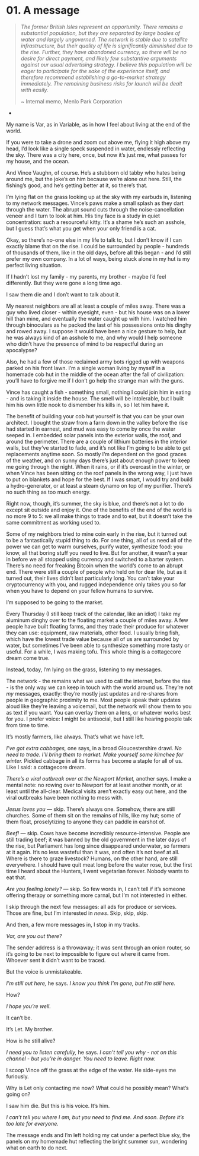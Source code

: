 # 01. A message

> *The former British Isles represent an opportunity. There remains a substantial population, but they are separated by large bodies of water and largely ungoverned. The network is stable due to satellite infrastructure, but their quality of life is significantly diminished due to the rise. Further, they have abandoned currency, so there will be no desire for direct payment, and likely few substantive arguments against our usual advertising strategy. I believe this population will be eager to participate for the sake of the experience itself, and therefore recommend establishing a go-to-market strategy immediately. The remaining business risks for launch will be dealt with easily.*
>
> ~ Internal memo, Menlo Park Corporation

*

My name is Var, as in Variable, as in how I feel about living at the end of the world.

If you were to take a drone and zoom out above me, flying it high above my head, I’d look like a single speck suspended in water, endlessly reflecting the sky. There was a city here, once, but now it’s just me, what passes for my house, and the ocean.

And Vince Vaughn, of course. He’s a stubborn old tabby who hates being around me, but the joke’s on him because we’re alone out here. Still, the fishing’s good, and he’s getting better at it, so there’s that.

I’m lying flat on the grass looking up at the sky with my earbuds in, listening to my network messages. Vince’s paws make a small splash as they dart through the water. The abrupt sound cuts through the noise-cancellation veneer and I turn to look at him. His tiny face is a study in quiet concentration: such a resourceful kitty. It’s a shame he’s such an asshole, but I guess that’s what you get when your only friend is a cat.

Okay, so there’s no-one else in my life to talk to, but I don’t know if I can exactly blame that on the rise. I could be surrounded by people - hundreds of thousands of them, like in the old days, before all this began - and I’d still prefer my own company. In a lot of ways, being stuck alone in my hut is my perfect living situation.

If I hadn’t lost my family - my parents, my brother - maybe I’d feel differently. But they were gone a long time ago.

I saw them die and I don’t want to talk about it.

My nearest neighbors are all at least a couple of miles away. There was a guy who lived closer - within eyesight, even - but his house was on a lower hill than mine, and eventually the water caught up with him. I watched him through binoculars as he packed the last of his possessions onto his dinghy and rowed away. I suppose it would have been a nice gesture to help, but he was always kind of an asshole to me, and why would I help someone who didn’t have the presence of mind to be respectful during an apocalypse?

Also, he had a few of those reclaimed army bots rigged up with weapons parked on his front lawn. I’m a single woman living by myself in a homemade cob hut in the middle of the ocean after the fall of civilization: you’ll have to forgive me if I don’t go help the strange man with the guns.

Vince has caught a fish - something small, nothing I could join him in eating - and is taking it inside the house. The smell will be intolerable, but I built him his own little nook to dismember his kills in, so I let him have it.

The benefit of building your cob hut yourself is that you can be your own architect. I bought the straw from a farm down in the valley before the rise had started in earnest, and mud was easy to come by once the water seeped in. I embedded solar panels into the exterior walls, the roof, and around the perimeter. There are a couple of lithium batteries in the interior walls, but they’ve started to fade, and it’s not like I’m going to be able to get replacements anytime soon. So mostly I’m dependent on the good graces of the weather, and on sunny days there’s just about enough power to keep me going through the night. When it rains, or if it’s overcast in the winter, or when Vince has been sitting on the roof panels in the wrong way, I just have to put on blankets and hope for the best. If I was smart, I would try and build a hydro-generator, or at least a steam dynamo on top of my purifier. There’s no such thing as too much energy.

Right now, though, it’s summer, the sky is blue, and there’s not a lot to do except sit outside and enjoy it. One of the benefits of the end of the world is no more 9 to 5: we all make things to trade and to eat, but it doesn’t take the same commitment as working used to.

Some of my neighbors tried to mine coin early in the rise, but it turned out to be a fantastically stupid thing to do. For one thing, all of us need all of the power we can get to warm ourselves, purify water, synthesize food: you know, all that boring stuff you need to live. But for another, it wasn’t a year in before we all stopped using currency and switched to a barter system. There’s no need for freaking Bitcoin when the world’s come to an abrupt end. There were still a couple of people who held on for dear life, but as it turned out, their lives didn’t last particularly long. You can’t take your cryptocurrency with you, and rugged independence only takes you so far when you have to depend on your fellow humans to survive.

I’m supposed to be going to the market.

Every Thursday (I still keep track of the calendar, like an idiot) I take my aluminum dinghy over to the floating market a  couple of miles away. A few people have built floating farms, and they trade their produce for whatever they can use: equipment, raw materials, other food. I usually bring fish, which have the lowest trade value because all of us are surrounded by water, but sometimes I’ve been able to synthesize something more tasty or useful. For a while, I was making tofu. This whole thing is a cottagecore dream come true.

Instead, today, I’m lying on the grass, listening to my messages.

The network - the remains what we used to call the internet, before the rise - is the only way we can keep in touch with the world around us. They’re not *my* messages, exactly: they’re mostly just updates and re-shares from people in geographic proximity to me. Most people speak their updates aloud like they’re leaving a voicemail, but the network will show them to you as text if you want. You can overlay them on a lens, or whatever works best for you. I prefer voice: I might be antisocial, but I still like hearing people talk from time to time.

It’s mostly farmers, like always. That’s what we have left.

*I’ve got extra cabbages,* one says, in a broad Gloucestershire drawl. *No need to trade. I’ll bring them to market. Make yourself some kimchee for winter.* Pickled cabbage in all its forms has become a staple for all of us. Like I said: a cottagecore dream.

*There’s a viral outbreak over at the Newport Market,* another says. I make a mental note: no rowing over to Newport for at least another month, or at least until the all-clear. Medical visits aren’t exactly easy out here, and the viral outbreaks have been nothing to mess with.

*Jesus loves you —* skip. There’s always one. Somehow, there are still churches. Some of them sit on the remains of hills, like my hut; some of them float, proselytizing to anyone they can paddle in earshot of.

*Beef! —* skip. Cows have become incredibly resource-intensive. People are still trading beef; it was banned by the old government in the later days of the rise, but Parliament has long since disappeared underwater, so farmers at it again. It’s no less wasteful than it was, and often it’s not beef at all. Where is there to graze livestock? Humans, on the other hand, are still everywhere. I should have quit meat long before the water rose, but the first time I heard about the Hunters, I went vegetarian forever. Nobody wants to eat that.

*Are you feeling lonely? —* skip. So few words in, I can’t tell if it’s someone offering therapy or something more carnal, but I’m not interested in either.

I skip through the next few messages: all ads for produce or services. Those are fine, but I’m interested in *news*. Skip, skip, skip.

And then, a few more messages in, I stop in my tracks.

*Var, are you out there?*

The sender address is a throwaway; it was sent through an onion router, so it’s going to be next to impossible to figure out where it came from. Whoever sent it didn’t want to be traced.

But the voice is unmistakeable.

*I’m still out here,* he says. *I know you think I’m gone, but I’m still here.*

How?

*I hope you’re well.*

It can’t be.

It’s Let. My brother.

How is he still alive?

*I need you to listen carefully,* he says. *I can’t tell you why - not on this channel - but you’re in danger. You need to leave. Right now.*

I scoop Vince off the grass at the edge of the water. He side-eyes me furiously.

Why is Let only contacting me now? What could he possibly mean? What’s going on?

I saw him die. But this is his voice. It’s him.

*I can’t tell you where I am, but you need to find me. And soon. Before it’s too late for everyone.*

The message ends and I’m left holding my cat under a perfect blue sky, the panels on my homemade hut reflecting the bright summer sun, wondering what on earth to do next.